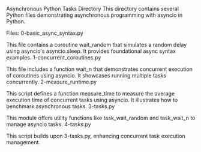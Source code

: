 Asynchronous Python Tasks Directory
This directory contains several Python files demonstrating asynchronous programming with asyncio in Python.

Files:
0-basic_async_syntax.py

This file contains a coroutine wait_random that simulates a random delay using asyncio's asyncio.sleep.
It provides foundational async syntax examples.
1-concurrent_coroutines.py

This file includes a function wait_n that demonstrates concurrent execution of coroutines using asyncio.
It showcases running multiple tasks concurrently.
2-measure_runtime.py

This script defines a function measure_time to measure the average execution time of concurrent tasks using asyncio.
It illustrates how to benchmark asynchronous tasks.
3-tasks.py

This module offers utility functions like task_wait_random and task_wait_n to manage asyncio tasks.
4-tasks.py

This script builds upon 3-tasks.py, enhancing concurrent task execution management.